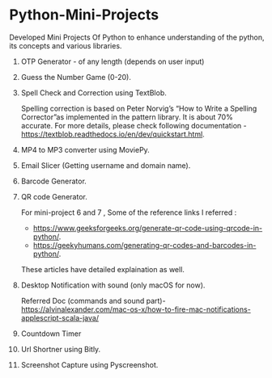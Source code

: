 # Python-Mini-Projects
Developed Mini Projects Of Python to enhance understanding of the python, its concepts and various libraries.

  1. OTP Generator -  of any length (depends on user input)
  2. Guess the Number Game (0-20).
  3. Spell Check and Correction using TextBlob.
     
     Spelling correction is based on Peter Norvig’s “How to Write a Spelling Corrector”as implemented in the pattern library. It is about 70% accurate. For      more details, please check following documentation - https://textblob.readthedocs.io/en/dev/quickstart.html.
  4. MP4 to MP3 converter using MoviePy.
  5. Email Slicer (Getting username and domain name).
  6. Barcode Generator.
  7. QR code Generator.
     
     For mini-project 6 and 7 , Some of the reference links I referred :
       - https://www.geeksforgeeks.org/generate-qr-code-using-qrcode-in-python/.
       - https://geekyhumans.com/generating-qr-codes-and-barcodes-in-python/.
       
     These articles have detailed explaination as well.
  8. Desktop Notification with sound (only macOS for now).
       
       Referred Doc (commands and sound part)- https://alvinalexander.com/mac-os-x/how-to-fire-mac-notifications-applescript-scala-java/
  9. Countdown Timer 
  10. Url Shortner using Bitly.
  11. Screenshot Capture using Pyscreenshot.

